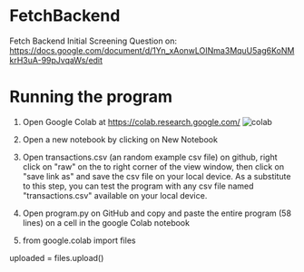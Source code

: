 # FetchBackend
Fetch Backend Initial Screening Question on: https://docs.google.com/document/d/1Yn_xAonwLOINma3MquU5ag6KoNMkrH3uA-99pJvqaWs/edit
# Running the program
1. Open Google Colab at https://colab.research.google.com/ ![colab](https://user-images.githubusercontent.com/124424840/216755211-4f99af95-4a98-4eb0-9aa5-3daca4b76d10.jpg)
2. Open a new notebook by clicking on New Notebook
3. Open transactions.csv (an random example csv file) on github, right click on "raw" on the to right corner of the view window, then click on "save link as" and save the csv file on your local device. As a substitute to this step, you can test the program with any csv file named "transactions.csv" available on your local device. 

4. Open program.py on GitHub and copy and paste the entire program (58 lines) on a cell in the google Colab notebook
5. from google.colab import files
 
 
uploaded = files.upload()
